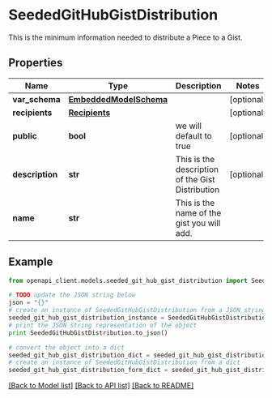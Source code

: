 # SeededGitHubGistDistribution

This is the minimum information needed to distribute a Piece to a Gist.

## Properties
Name | Type | Description | Notes
------------ | ------------- | ------------- | -------------
**var_schema** | [**EmbeddedModelSchema**](EmbeddedModelSchema.md) |  | [optional] 
**recipients** | [**Recipients**](Recipients.md) |  | [optional] 
**public** | **bool** | we will default to true | [optional] 
**description** | **str** | This is the description of the Gist Distribution | [optional] 
**name** | **str** | This is the name of the gist you will add. | 

## Example

```python
from openapi_client.models.seeded_git_hub_gist_distribution import SeededGitHubGistDistribution

# TODO update the JSON string below
json = "{}"
# create an instance of SeededGitHubGistDistribution from a JSON string
seeded_git_hub_gist_distribution_instance = SeededGitHubGistDistribution.from_json(json)
# print the JSON string representation of the object
print SeededGitHubGistDistribution.to_json()

# convert the object into a dict
seeded_git_hub_gist_distribution_dict = seeded_git_hub_gist_distribution_instance.to_dict()
# create an instance of SeededGitHubGistDistribution from a dict
seeded_git_hub_gist_distribution_form_dict = seeded_git_hub_gist_distribution.from_dict(seeded_git_hub_gist_distribution_dict)
```
[[Back to Model list]](../README.md#documentation-for-models) [[Back to API list]](../README.md#documentation-for-api-endpoints) [[Back to README]](../README.md)


